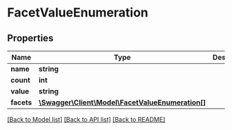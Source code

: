 # FacetValueEnumeration

## Properties
Name | Type | Description | Notes
------------ | ------------- | ------------- | -------------
**name** | **string** |  | [optional] 
**count** | **int** |  | [optional] 
**value** | **string** |  | [optional] 
**facets** | [**\Swagger\Client\Model\FacetValueEnumeration[]**](FacetValueEnumeration.md) |  | [optional] 

[[Back to Model list]](../README.md#documentation-for-models) [[Back to API list]](../README.md#documentation-for-api-endpoints) [[Back to README]](../README.md)


